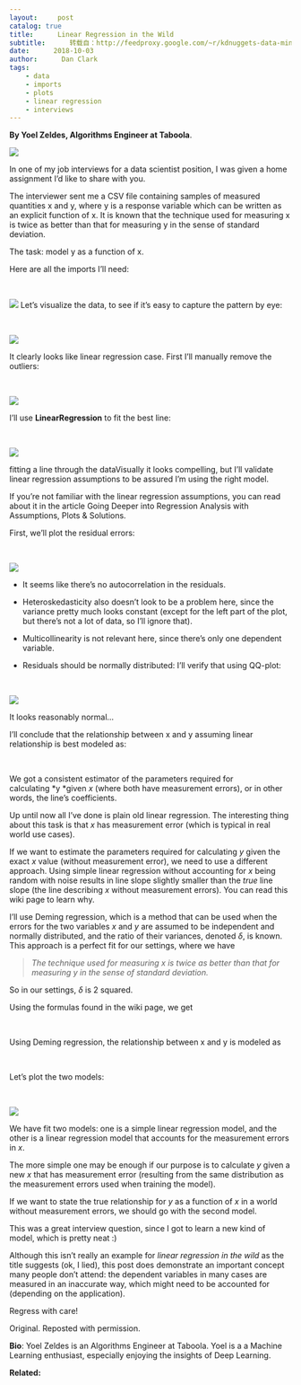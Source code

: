 ```yaml
---
layout:     post
catalog: true
title:      Linear Regression in the Wild
subtitle:      转载自：http://feedproxy.google.com/~r/kdnuggets-data-mining-analytics/~3/kzcxBoGGsKs/linear-regression-wild.html
date:      2018-10-03
author:      Dan Clark
tags:
    - data
    - imports
    - plots
    - linear regression
    - interviews
---
```


**By Yoel Zeldes, Algorithms Engineer at Taboola**.

![](https://cdn-images-1.medium.com/max/1000/1*YByzBGQgkOnLN_C58RaF4g.png)


In one of my job interviews for a data scientist position, I was given a home assignment I’d like to share with you.

The interviewer sent me a CSV file containing samples of measured quantities x and y, where y is a response variable which can be written as an explicit function of x. It is known that the technique used for measuring x is twice as better than that for measuring y in the sense of standard deviation.

The task: model y as a function of x.

Here are all the imports I’ll need:

 

![](https://cdn-images-1.medium.com/max/1000/1*G_2S3laz7-NVn8dRFGqkOA.png)
Let’s visualize the data, to see if it’s easy to capture the pattern by eye:

 

![](https://cdn-images-1.medium.com/max/1000/1*lLDc9IrPuIh3g0gCD_CSWg.png)


It clearly looks like linear regression case. First I’ll manually remove the outliers:

 

![](https://cdn-images-1.medium.com/max/1000/1*g2PuOVQJJX_mFYkouosqDQ.png)


I’ll use **LinearRegression** to fit the best line:

 

![](https://cdn-images-1.medium.com/max/1000/1*oDGJZl-4e5rlDoCVNQC04Q.png)


fitting a line through the dataVisually it looks compelling, but I’ll validate linear regression assumptions to be assured I’m using the right model.

If you’re not familiar with the linear regression assumptions, you can read about it in the article Going Deeper into Regression Analysis with Assumptions, Plots & Solutions.

First, we’ll plot the residual errors:

 

![](https://cdn-images-1.medium.com/max/1000/1*pBUZzWy9wNVjin3nTGsO0Q.png)


- It seems like there’s no autocorrelation in the residuals.

- Heteroskedasticity also doesn’t look to be a problem here, since the variance pretty much looks constant (except for the left part of the plot, but there’s not a lot of data, so I’ll ignore that).

- Multicollinearity is not relevant here, since there’s only one dependent variable.

- Residuals should be normally distributed: I’ll verify that using QQ-plot:


 

![](https://cdn-images-1.medium.com/max/1000/1*brCSUl3ho2eWroHNjEPG3Q.png)


It looks reasonably normal…

I’ll conclude that the relationship between x and y assuming linear relationship is best modeled as:

 

We got a consistent estimator of the parameters required for calculating *y *given *x* (where both have measurement errors), or in other words, the line’s coefficients.

Up until now all I’ve done is plain old linear regression. The interesting thing about this task is that *x* has measurement error (which is typical in real world use cases).

If we want to estimate the parameters required for calculating *y* given the exact *x* value (without measurement error), we need to use a different approach. Using simple linear regression without accounting for *x* being random with noise results in line slope slightly smaller than the *true* line slope (the line describing *x* without measurement errors). You can read this wiki page to learn why.

I’ll use Deming regression, which is a method that can be used when the errors for the two variables *x* and *y* are assumed to be independent and normally distributed, and the ratio of their variances, denoted *δ*, is known. This approach is a perfect fit for our settings, where we have

> *The technique used for measuring x is twice as better than that for measuring y in the sense of standard deviation.*

So in our settings, *δ* is 2 squared.

Using the formulas found in the wiki page, we get

 

Using Deming regression, the relationship between x and y is modeled as

 

Let’s plot the two models:

 

![](https://cdn-images-1.medium.com/max/1000/1*8qfWziKoUdMEGu2deZ0HYw.png)


We have fit two models: one is a simple linear regression model, and the other is a linear regression model that accounts for the measurement errors in *x*.

The more simple one may be enough if our purpose is to calculate *y* given a new *x* that has measurement error (resulting from the same distribution as the measurement errors used when training the model).

If we want to state the true relationship for *y* as a function of *x* in a world without measurement errors, we should go with the second model.

This was a great interview question, since I got to learn a new kind of model, which is pretty neat :)

Although this isn’t really an example for *linear regression in the wild* as the title suggests (ok, I lied), this post does demonstrate an important concept many people don’t attend: the dependent variables in many cases are measured in an inaccurate way, which might need to be accounted for (depending on the application).

Regress with care!

Original. Reposted with permission.

**Bio**: Yoel Zeldes is an Algorithms Engineer at Taboola. Yoel is a a Machine Learning enthusiast, especially enjoying the insights of Deep Learning. 

**Related:**



 
